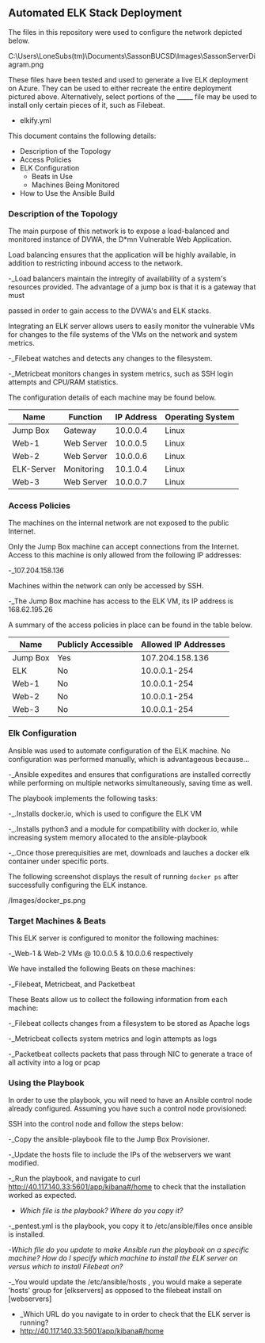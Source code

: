 ## Automated ELK Stack Deployment

The files in this repository were used to configure the network depicted below.

C:\Users\LoneSubs(tm)\Documents\SassonBUCSD\Images\SassonServerDiagram.png

These files have been tested and used to generate a live ELK deployment on Azure. They can be used to either recreate the entire deployment pictured above. Alternatively, select portions of the _____ file may be used to install only certain pieces of it, such as Filebeat.

  - elkify.yml

This document contains the following details:
- Description of the Topology
- Access Policies
- ELK Configuration
  - Beats in Use
  - Machines Being Monitored
- How to Use the Ansible Build


### Description of the Topology

The main purpose of this network is to expose a load-balanced and monitored instance of DVWA, the D*mn Vulnerable Web Application.

Load balancing ensures that the application will be highly available, in addition to restricting inbound access to the network.

-_Load balancers maintain the intregity of availability of a system's resources provided. The advantage of a jump box is that it is a gateway that must

passed in order to gain access to the DVWA's and ELK stacks.

Integrating an ELK server allows users to easily monitor the vulnerable VMs for changes to the file systems of the VMs on the network and system metrics.

-_Filebeat watches and detects any changes to the filesystem.

-_Metricbeat monitors changes in system metrics, such as SSH login attempts and CPU/RAM statistics.

The configuration details of each machine may be found below.

| Name     | Function | IP Address | Operating System |
|----------|----------|------------|------------------|
| Jump Box | Gateway  | 10.0.0.4   | Linux            |
| Web-1    |Web Server| 10.0.0.5   | Linux            |
| Web-2    |Web Server| 10.0.0.6   | Linux            |
|ELK-Server|Monitoring| 10.1.0.4   | Linux            |
| Web-3    |Web Server| 10.0.0.7   | Linux            |

### Access Policies

The machines on the internal network are not exposed to the public Internet. 

Only the Jump Box machine can accept connections from the Internet. Access to this machine is only allowed from the following IP addresses:

-_107.204.158.136

Machines within the network can only be accessed by SSH.

-_The Jump Box machine has access to the ELK VM, its IP address is 168.62.195.26

A summary of the access policies in place can be found in the table below.

| Name     | Publicly Accessible | Allowed IP Addresses |
|----------|---------------------|----------------------|
| Jump Box | Yes                 | 107.204.158.136      |
|   ELK    | No                  | 10.0.0.1-254         |
|   Web-1  | No                  | 10.0.0.1-254         |
|   Web-2  | No                  | 10.0.0.1-254         |
|   Web-3  | No                  | 10.0.0.1-254         |
### Elk Configuration

Ansible was used to automate configuration of the ELK machine. No configuration was performed manually, which is advantageous because...

-_Ansible expedites and ensures that configurations are installed correctly while performing on multiple networks simultaneously, saving time as well.

The playbook implements the following tasks:

-_.Installs docker.io, which is used to configure the ELK VM

-_.Installs python3 and a module for compatibility with docker.io, while increasing system memory allocated to the ansible-playbook

-_.Once those prerequisities are met, downloads and lauches a docker elk container under specific ports.

The following screenshot displays the result of running `docker ps` after successfully configuring the ELK instance.

 /Images/docker_ps.png

### Target Machines & Beats
This ELK server is configured to monitor the following machines:

-_Web-1 & Web-2 VMs @ 10.0.0.5 & 10.0.0.6 respectively

We have installed the following Beats on these machines:

-_Filebeat, Metricbeat, and Packetbeat

These Beats allow us to collect the following information from each machine:

-_Filebeat collects changes from a filesystem to be stored as Apache logs

-_Metricbeat collects system metrics and login attempts as logs

-_Packetbeat collects packets that pass through NIC to generate a trace of all activity into a log or pcap

### Using the Playbook
In order to use the playbook, you will need to have an Ansible control node already configured. Assuming you have such a control node provisioned: 

SSH into the control node and follow the steps below:

-_Copy the ansible-playbook file to the Jump Box Provisioner.

-_Update the hosts file to include the IPs of the webservers we want modified.

-_Run the playbook, and navigate to curl http://40.117.140.33:5601/app/kibana#/home to check that the installation worked as expected.

- _Which file is the playbook? Where do you copy it?_

-_pentest.yml is the playbook, you copy it to /etc/ansible/files once ansible is installed.

-_Which file do you update to make Ansible run the playbook on a specific machine? How do I specify which machine to install the ELK server on versus which to install Filebeat on?_

-_You would update the /etc/ansible/hosts , you would make a seperate 'hosts' group for [elkservers] as opposed to the filebeat install on [webservers]

- _Which URL do you navigate to in order to check that the ELK server is running?
-  http://40.117.140.33:5601/app/kibana#/home
